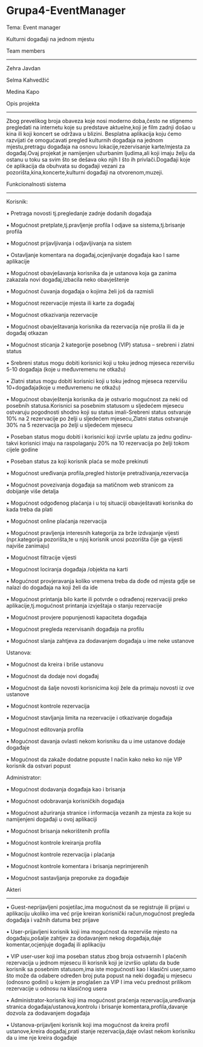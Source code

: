 # Grupa4-EventManager
Tema: Event manager 

Kulturni događaji na jednom mjestu


Team members
____________________________________________________________________________________________________________________________________________


Zehra Javdan  

Selma Kahvedžić

Medina Kapo

Opis projekta
____________________________________________________________________________________________________________________________________________


Zbog prevelikog broja obaveza koje nosi moderno doba,često ne stignemo pregledati na internetu koje su predstave aktuelne,koji je film zadnji došao u kina ili koji koncert se održava u blizini. Besplatna aplikacija koju ćemo  razvijati će omogućavati pregled kulturnih događaja na jednom mjestu,pretragu događaja na osnovu lokacije,rezervisanje karte/mjesta za događaj.Ovaj projekat je namijenjen užurbanim ljudima,ali koji imaju želju da ostanu u toku sa svim što se dešava oko njih I što ih privlači.Događaji koje će aplikacija da obuhvata su događaji vezani za pozorišta,kina,koncerte,kulturni događaji na otvorenom,muzeji.

Funkcionalnosti sistema
____________________________________________________________________________________________________________________________________________


Korisnik:

•	Pretraga novosti tj.pregledanje zadnje dodanih događaja

•	Mogućnost pretplate,tj.pravljenje profila I odjave sa sistema,tj.brisanje profila

•	Mogućnost prijavljivanja i odjavljivanja na sistem

•	Ostavljanje komentara na događaj,ocjenjivanje događaja kao I same aplikacije

•	Mogućnost obavješavanja korisnika da je ustanova koja ga zanima zakazala novi događaj,izbacila neko obavještenje

•	Mogućnost čuvanja događaja o kojima želi još da razmisli

•	Mogućnost rezervacije mjesta ili karte za događaj

•	Mogućnost otkazivanja rezervacije

•	Mogućnost obavještavanja korisnika da rezervacija nije prošla ili da je događaj otkazan

•	Mogućnost sticanja 2 kategorije posebnog (VIP) statusa – srebreni i zlatni status

•	Srebreni status mogu dobiti korisnici koji u toku jednog mjeseca rezervišu 5-10 događaja (koje u međuvremenu ne otkažu)

•	Zlatni status mogu dobiti korisnici koji u toku jednog mjeseca rezervišu 10+događaja(koje u međuvremenu ne otkažu)

•	Mogućnost obavještenja korisnika da je ostvario mogućnost za neki od posebnih statusa.Korisnici sa posebnim statusom u sljedećem mjesecu ostvaruju pogodnosti shodno koji su status imali-Srebreni status ostvaruje 10% na 2 rezervacije po želji u sljedećem mjesecu,Zlatni status ostvaruje 30% na 5 rezervacija po želji u sljedećem mjesecu

•	Poseban status mogu dobiti i korisnici koji izvrše uplatu za jednu godinu-takvi korisnici imaju na raspolaganju 20% na 10 rezervacija po želji tokom cijele godine

•	Poseban status za koji korisnik plaća se može prekinuti

•	Mogućnost uređivanja profila,pregled historije pretraživanja,rezervacija

•	Mogućnost povezivanja događaja sa matičnom web stranicom za dobijanje više detalja

•	Mogućnost odgođenog plaćanja i u toj situaciji obavještavati korisnika do kada treba da plati

•	Mogućnost online plaćanja rezervacija

•	Mogućnost pravljenja interesnih kategorija za brže izdvajanje vijesti (npr.kategorija pozorišta,te u njoj korisnik unosi pozorišta čije ga vijesti najviše zanimaju)

•	Mogućnost filtracije vijesti

•	Mogućnost lociranja događaja /objekta na karti

•	Mogućnost provjeravanja koliko vremena treba da dođe od mjesta gdje se nalazi do događaja na koji želi da ide

•	Mogućnost printanja bilo karte ili potvrde o odrađenoj rezervaciji preko aplikacije,tj.mogućnost printanja izvještaja o stanju rezervacije

•	Mogućnost provjere popunjenosti kapaciteta događaja

•	Mogućnost pregleda rezervisanih događaja na profilu

•	Mogućnost slanja zahtjeva za dodavanjem događaja u ime neke ustanove


Ustanova:

•	Mogućnost da kreira i briše ustanovu

•	Mogućnost da dodaje novi događaj

•	Mogućnost da šalje novosti korisnicima koji žele da primaju novosti iz ove ustanove

•	Mogućnost kontrole rezervacija

•	Mogućnost stavljanja limita na rezervacije i otkazivanje događaja

•	Mogućnost editovanja profila 

•	Mogućnost davanja ovlasti nekom korisniku da u ime ustanove dodaje događaje

•	Mogućnost da zakaže dodatne popuste I način kako neko ko nije VIP korisnik da ostvari popust


Administrator:

•	Mogućnost dodavanja događaja kao i brisanja 

•	Mogućnost odobravanja korisničkih događaja

•	Mogućnost ažuriranja stranice i informacija vezanih za mjesta za koje su namijenjeni događaji u ovoj aplikaciji

•	Mogućnost brisanja nekorištenih profila

•	Mogućnost kontrole kreiranja profila

•	Mogućnost kontrole rezervacija i plaćanja

•	Mogućnost kontrole komentara i brisanja neprimjerenih

•	Mogućnost sastavljanja preporuke za događaje 


Akteri
____________________________________________________________________________________________________________________________________________


•	Guest-neprijavljeni posjetilac,ima mogućnost da se registruje ili prijavi u aplikaciju ukoliko ima već prije kreiran korisnički račun,mogućnost pregleda događaja i važnih datuma bez prijave

•	User-prijavljeni korisnik koji ima mogućnost da rezerviše mjesto na događaju,pošalje zahtjev za dodavanjem nekog događaja,daje komentar,ocjenjuje događaj ili aplikaciju

•	VIP user-user koji ima poseban status zbog broja ostvaernih I plaćenih rezervacija u jednom mjesecu ili korisnik koji je izvršio uplatu da bude korisnik sa posebnim statusom,ima iste mogućnosti kao I klasični user,samo što može da odabere određen broj puta popust na neki događaj u mjesecu (odnosno godini) u kojem je proglašen za VIP I ima veću prednost prilikom rezervacije u odnosu na klasičnog usera

•	Administrator-korisnik koji ima mogućnost praćenja rezervacija,uređivanja stranica događaja/ustanova,kontrolu i brisanje 
komentara,profila,davanje dozvola za dodavanjem događaja

•	Ustanova-prijavljeni korisnik koji ima mogućnost da kreira profil ustanove,kreira događaj,prati stanje rezervacija,daje ovlast nekom korisniku da u ime nje kreira događaje



